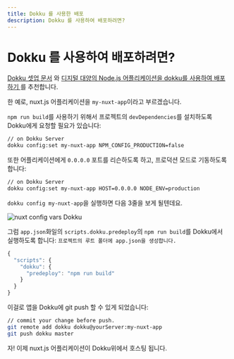 ```yaml
---
title: Dokku 를 사용한 배포
description: Dokku 를 사용하여 배포하려면?
---
```


<!-- title: Dokku Deployment -->
<!-- description: How to deploy Nuxt.js on Dokku? -->

<!-- # How to deploy on Dokku? -->

# Dokku 를 사용하여 배포하려면?

<!-- We recommend to read [Dokku documentation for the setup](http://dokku.viewdocs.io/dokku/getting-started/installation/) and [Deploying a Node.js Application on Digital Ocean using dokku](http://jakeklassen.com/post/deploying-a-node-app-on-digital-ocean-using-dokku/) -->

[Dokku 셋업 문서](http://dokku.viewdocs.io/dokku/getting-started/installation/) 와 [디지털 대양의 Node.js 어플리케이션을 dokku를 사용하여 배포하기 ](http://jakeklassen.com/post/deploying-a-node-app-on-digital-ocean-using-dokku/)를 추천합니다.

<!-- For the example, we will call our nuxt.js application `my-nuxt-app` -->

한 예로, nuxt.js 어플리케이션을 `my-nuxt-app`이라고 부르겠습니다.

<!-- We need to tell Dokku to install the `devDependencies` of the project (to be able to launch `npm run build`): -->

`npm run build`를 사용하기 위해서 프로젝트의 `devDependencies`를 설치하도록 Dokku에게 요청할 필요가 있습니다:

```bash
// on Dokku Server
dokku config:set my-nuxt-app NPM_CONFIG_PRODUCTION=false
```

<!-- Also, we want our application to listen on the port `0.0.0.0` and run in production mode: -->

또한 어플리케이션에게 `0.0.0.0` 포트를 리슨하도록 하고, 프로덕션 모드로 기동하도록 합니다:
```bash
// on Dokku Server
dokku config:set my-nuxt-app HOST=0.0.0.0 NODE_ENV=production
```

<!-- You should see these 3 line when you type `dokku config my-nuxt-app` -->

`dokku config my-nuxt-app`을 실행하면 다음 3줄을 보게 될텐데요.

![nuxt config vars Dokku](https://i.imgur.com/9FNsaoQ.png)

<!-- Then, we tell Dokku to launch `npm run build` via the `scripts.dokku.predeploy` script in our project `app.json`:
`create a file name app.json in our project root folder` -->

그럼 `app.json`화일의 `scripts.dokku.predeploy`의 `npm run build`를 Dokku에서 실행하도록 합니다:
`프로젝트의 루트 폴더에 app.json을 생성합니다.`
```js
{
  "scripts": {
    "dokku": {
      "predeploy": "npm run build"
    }
  }
}
```

<!-- Finally, we can push our app on Dokku with: -->

이걸로 앱을 Dokku에 git push 할 수 있게 되었습니다:
```bash
// commit your change before push.
git remote add dokku dokku@yourServer:my-nuxt-app
git push dokku master
```

<!-- Voilà! Our nuxt.js application is now hosted on Dokku! -->

자! 이제 nuxt.js 어플리케이션이 Dokku위에서 호스팅 됩니다.
